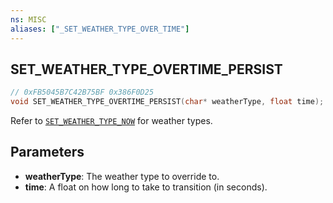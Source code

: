 ```yaml
---
ns: MISC
aliases: ["_SET_WEATHER_TYPE_OVER_TIME"]
---
```

## SET_WEATHER_TYPE_OVERTIME_PERSIST

```c
// 0xFB5045B7C42B75BF 0x386F0D25
void SET_WEATHER_TYPE_OVERTIME_PERSIST(char* weatherType, float time);
```

Refer to [`SET_WEATHER_TYPE_NOW`](#_0x29B487C359E19889) for weather types.

## Parameters
* **weatherType**: The weather type to override to.
* **time**: A float on how long to take to transition (in seconds).

